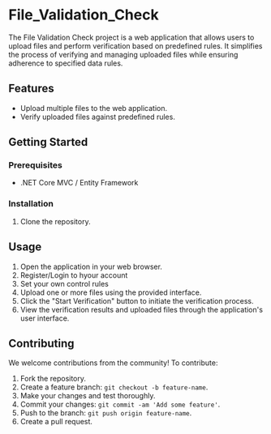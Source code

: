 # File_Validation_Check

The File Validation Check project is a web application that allows users to upload files and perform verification based on predefined rules. It simplifies the process of verifying and managing uploaded files while ensuring adherence to specified data rules.

## Features

- Upload multiple files to the web application.
- Verify uploaded files against predefined rules.

## Getting Started

### Prerequisites

- .NET Core MVC / Entity Framework

### Installation

1. Clone the repository.

## Usage

1. Open the application in your web browser.
2. Register/Login to hyour account
3. Set your own control rules
4. Upload one or more files using the provided interface.
5. Click the "Start Verification" button to initiate the verification process.
6. View the verification results and uploaded files through the application's user interface.

## Contributing

We welcome contributions from the community! To contribute:

1. Fork the repository.
2. Create a feature branch: `git checkout -b feature-name`.
3. Make your changes and test thoroughly.
4. Commit your changes: `git commit -am 'Add some feature'`.
5. Push to the branch: `git push origin feature-name`.
6. Create a pull request.
